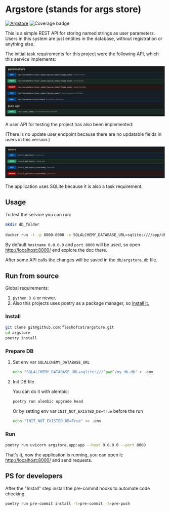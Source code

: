 # Argstore (stands for args store)

[![Argstore](https://github.com/fleshofcat/argstore/actions/workflows/ci_cd.yaml/badge.svg)](https://github.com/fleshofcat/argstore/actions/workflows/ci_cd.yaml)
![Coverage badge](https://img.shields.io/endpoint?url=https://gist.githubusercontent.com/fleshofcat/d01bb46aff24caedfa24f12d77fd3f42/raw/argstore__master.json)

This is a simple REST API for storing named strings as user parameters.
Users in this system are just entities in the database, without registration or anything else.

The initial task requirements for this project were the following API, which this service implements:

![Required API](doc/required_api.png)

A user API for testing the project has also been implemented:

(There is no update user endpoint because there are no updatable fields in users in this version.)

![Users API](doc/users_api.png)

The application uses SQLite because it is also a task requirement.

## Usage

To test the service you can run:

``` bash
mkdir db_folder

docker run -t -p 8000:8000 -e SQLALCHEMY_DATABASE_URL=sqlite:////app/db/argstore.db -e INIT_NOT_EXISTED_DB=True -v `readlink -f db_folder`:/app/db ghcr.io/fleshofcat/argstore:latest
```

By default `hostname 0.0.0.0` and `port 8000` will be used, so open <http://localhost:8000/> end explore the doc there.

After some API calls the changes will be saved in the `db/argstore.db` file.

## Run from source

Global requirements:

1. `python 3.8` or newer.
1. Also this projects uses poetry as a package manager, so [install it.](https://python-poetry.org/docs/#installation)

### Install

``` bash
git clone git@github.com:fleshofcat/argstore.git
cd argstore
poetry install
```

### Prepare DB

1. Set env var `SQLALCHEMY_DATABASE_URL`

    ``` bash
    echo "SQLALCHEMY_DATABASE_URL=sqlite:///`pwd`/my_db.db" > .env
    ```

1. Init DB file

    You can do it with alembic:

    ``` bash
    poetry run alembic upgrade head
    ```

    Or by setting env var `INIT_NOT_EXISTED_DB=True` before the run

    ``` bash
    echo "INIT_NOT_EXISTED_DB=True" >> .env
    ```

### Run

``` bash
poetry run uvicorn argstore.app:app --host 0.0.0.0 --port 8000
```

That's it, now the application is running, you can open it: <http://localhost:8000/> and send requests.

## PS for developers

After the "Install" step install the pre-commit hooks to automate code checking.

``` bash
poetry run pre-commit install -t=pre-commit -t=pre-push
```
